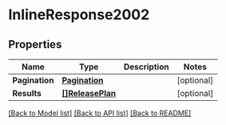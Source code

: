 # InlineResponse2002

## Properties

Name | Type | Description | Notes
------------ | ------------- | ------------- | -------------
**Pagination** | [**Pagination**](Pagination.md) |  | [optional] 
**Results** | [**[]ReleasePlan**](ReleasePlan.md) |  | [optional] 

[[Back to Model list]](../README.md#documentation-for-models) [[Back to API list]](../README.md#documentation-for-api-endpoints) [[Back to README]](../README.md)


